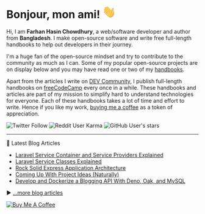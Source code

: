# Bonjour, mon ami! <img src="./assets/wave.gif" width="35px">

Hi, I am **Farhan Hasin Chowdhury**, a web/software developer and author from **Bangladesh**. I make open-source software and write free full-length handbooks to help out developers in their journey.

I'm a huge fan of the open-source mindset and try to contribute to the community as much as I can. Some of my popular open-source projects are on display below and you may have read one or two of my [handbooks](https://blog.farhan.dev/handbooks).

Apart from the articles I write on [DEV Community](https://dev.to/fhsinchy/), I publish full-length handbooks on [freeCodeCamp](https://www.freecodecamp.org/news/author/farhanhasin/) every once in a while. These handbooks and articles are part of my mission to simplify hard to understand technologies for everyone. Each of these handbooks takes a lot of time and effort to write. Hence if you like my work, [buying me a coffee](https://www.buymeacoffee.com/farhanhasin) as a token of appreciation.

![Twitter Follow](https://img.shields.io/twitter/follow/frhnhsin?label=my%20tiny%20twitter%20circle&style=for-the-badge) ![Reddit User Karma](https://img.shields.io/reddit/user-karma/combined/fhsinchy?label=i%27ve%20got%20some%20reddit%20karma&style=for-the-badge) ![GitHub User's stars](https://img.shields.io/github/stars/fhsinchy?label=poeple%20supporting%20me%20on%20github&style=for-the-badge)

---

📘 Latest Blog Articles

<!-- BLOG-POST-LIST:START -->
- [Laravel Service Container and Service Providers Explained](https://dev.to/fhsinchy/laravel-service-container-and-service-providers-explained-5a1)
- [Laravel Service Classes Explained](https://dev.to/fhsinchy/laravel-service-classes-explained-3m7p)
- [Rock Solid Express Application Architecture](https://dev.to/fhsinchy/rock-solid-express-application-architecture-4m6j)
- [Coming Up With Project Ideas (Naturally)](https://dev.to/fhsinchy/coming-up-with-project-ideas-naturally-49b0)
- [Develop and Dockerize a Blogging API With Deno, Oak, and MySQL](https://dev.to/fhsinchy/develop-and-dockerize-a-blogging-api-with-deno-oak-and-mysql-170e)
<!-- BLOG-POST-LIST:END -->

▶ [...more blog articles](https://dev.to/fhsinchy/)

<a href="https://www.buymeacoffee.com/fhsinchy" target="_blank"><img src="https://cdn.buymeacoffee.com/buttons/default-orange.png" alt="Buy Me A Coffee" height="50" width="auto"></a>
